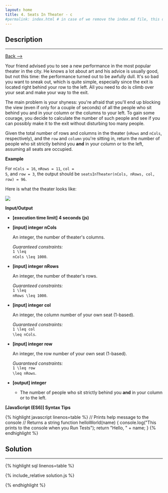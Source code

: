 ```yaml
---
layout: home
title: 4. Seats In Theater - c
#permalink: index.html # in case of we remove the index.md file, this doc will be the index page
---
```


<div class="row">
<div class="columnStmt" markdown="1">

## Description
------

[Back --> ](../README.md)   

Your friend advised you to see a new performance in the most popular theater in the city. He knows a lot about art and his advice is usually good, but not this time: the performance turned out to be awfully dull. It's so bad you want to sneak out, which is quite simple, especially since the exit is located right behind your row to the left. All you need to do is climb over your seat and make your way to the exit.

The main problem is your shyness: you're afraid that you'll end up blocking the view (even if only for a couple of seconds) of all the people who sit behind you and in your column or the columns to your left. To gain some courage, you decide to calculate the number of such people and see if you can possibly make it to the exit without disturbing too many people.

Given the total number of rows and columns in the theater (<code>nRows</code> and <code>nCols</code>, respectively), and the <code>row</code> and <code>column</code> you're sitting in, return the number of people who sit strictly behind you **and** in your column or to the left, assuming all seats are occupied.

**Example**

For <code>nCols = 16</code>, <code>nRows = 11</code>, <code>col = 5</code>, and <code>row = 3</code>, the output should be
<code>seatsInTheater(nCols, nRows, col, row) = 96</code>.

Here is what the theater looks like:

![](./images/example.png)

**Input/Output**

* **[execution time limit] 4 seconds (js)**

* **[input] integer nCols**

    An integer, the number of theater's columns.

    _Guaranteed constraints:_<br>
    <code type='math/tex'>1 \leq nCols \leq 1000</code>.

* **[input] integer nRows**

    An integer, the number of theater's rows.

    _Guaranteed constraints:_<br>
    <code type='math/tex'>1 \leq nRows \leq 1000</code>.

* **[input] integer col**

    An integer, the column number of your own seat (1-based).

    _Guaranteed constraints:_<br>
<code type='math/tex'>1 \leq col \leq nCols</code>.

* **[input] integer row**

    An integer, the row number of your own seat (1-based).

    _Guaranteed constraints:_<br>
    <code type='math/tex'>1 \leq row \leq nRows</code>.

* **[output] integer**

    * The number of people who sit strictly behind you **and** in your column or to the left.

**[JavaScript (ES6)] Syntax Tips**

{% highlight javascript linenos=table %}
// Prints help message to the console
// Returns a string
function helloWorld(name) {
    console.log("This prints to the console when you Run Tests");
    return "Hello, " + name;
}
{% endhighlight %}

</div>
<div class="columnSol" markdown="1">

## Solution
------

{% highlight sql linenos=table %}

{% include_relative solution.js %}

{% endhighlight %}

</div>
</div>
